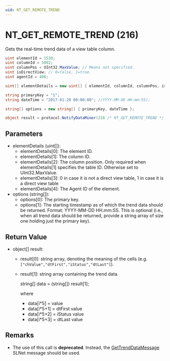 ```yaml
---
uid: NT_GET_REMOTE_TREND
---
```


# NT_GET_REMOTE_TREND (216)

Gets the real-time trend data of a view table column.

```csharp
uint elementId = 1530;
uint columnId = 5002;
uint columnPos = UInt32.MaxValue; // Means not specified.
uint isDirectView; // 0=false, 1=true.
uint agentId = 400;

uint[] elementDetails = new uint[] { elementId, columnId, columnPos, isDirectView, agentId };

string primaryKey = "1";
string dateTime = "2017-01-20 00:00:00"; //YYYY-MM-DD HH:mm:SS);

string[] options = new string[] { primaryKey, dateTime };

object result = protocol.NotifyDataMiner(216 /* NT_GET_REMOTE_TREND */, elementDetails, options);
```

## Parameters

- elementDetails (uint[]):
  - elementDetails[0]: The element ID.
  - elementDetails[1]: The column ID.
  - elementDetails[2]: The column position. Only required when elementDetails[1] specifies the table ID. Otherwise set to UInt32.MaxValue.
  - elementDetails[3]: 0 in case it is not a direct view table, 1 in case it is a direct view table
  - elementDetails[4]: The Agent ID of the element.
- options (string[]):
  - options[0]: The primary key.
  - options[1]: The starting timestamp as of which the trend data should be returned. Format: YYYY-MM-DD HH.mm:SS. This is optional (i.e., when all trend data should be returned, provide a string array of size one holding just the primary key).

## Return Value

- object[] result:
  - result[0]: string array, denoting the meaning of the cells (e.g. `["chValue","dtFirst","iStatus","dtLast"]`).
  - result[1]: string array containing the trend data.

    string[] data = (string[]) result[1];

    where

    - data[i*5] = value
    - data[i*5+1] = dtFirst value
    - data[i*5+2] = iStatus value
    - data[i*5+3] = dtLast value

## Remarks

- The use of this call is **deprecated**. Instead, the [GetTrendDataMessage](xref:Skyline.DataMiner.Net.Messages.GetTrendDataMessage) SLNet message should be used.
